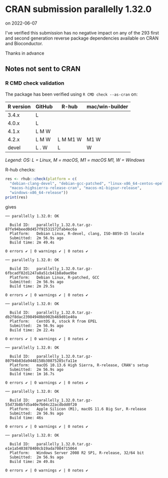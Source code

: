 # CRAN submission parallelly 1.32.0

on 2022-06-07

I've verified this submission has no negative impact on any of the 293 first and second generation reverse package dependencies available on CRAN and Bioconductor.

Thanks in advance


## Notes not sent to CRAN

### R CMD check validation

The package has been verified using `R CMD check --as-cran` on:

| R version     | GitHub | R-hub    | mac/win-builder |
| ------------- | ------ | -------- | --------------- |
| 3.4.x         | L      |          |                 |
| 4.0.x         | L      |          |                 |
| 4.1.x         | L M W  |          |                 |
| 4.2.x         | L M W  | L M M1 W | M1 W            |
| devel         | L . W  | L        |    W            |

*Legend: OS: L = Linux, M = macOS, M1 = macOS M1, W = Windows*


R-hub checks:

```r
res <- rhub::check(platform = c(
  "debian-clang-devel", "debian-gcc-patched", "linux-x86_64-centos-epel",
  "macos-highsierra-release-cran", "macos-m1-bigsur-release",
  "windows-x86_64-release"))
print(res)
```

gives

```
── parallelly 1.32.0: OK

  Build ID:   parallelly_1.32.0.tar.gz-87fe94beed0d457f91531572fab4ec6a
  Platform:   Debian Linux, R-devel, clang, ISO-8859-15 locale
  Submitted:  2m 56.9s ago
  Build time: 2m 49.4s

0 errors ✔ | 0 warnings ✔ | 0 notes ✔

── parallelly 1.32.0: OK

  Build ID:   parallelly_1.32.0.tar.gz-6fbcadf82d1247a8a51cb41b8a0ae9be
  Platform:   Debian Linux, R-patched, GCC
  Submitted:  2m 56.9s ago
  Build time: 2m 29.5s

0 errors ✔ | 0 warnings ✔ | 0 notes ✔

── parallelly 1.32.0: OK

  Build ID:   parallelly_1.32.0.tar.gz-db2f8dac23984940bb902b469d01e40a
  Platform:   CentOS 8, stock R from EPEL
  Submitted:  2m 56.9s ago
  Build time: 2m 22.4s

0 errors ✔ | 0 warnings ✔ | 0 notes ✔

── parallelly 1.32.0: OK

  Build ID:   parallelly_1.32.0.tar.gz-80794b83da9448158b30875285cfa11e
  Platform:   macOS 10.13.6 High Sierra, R-release, CRAN's setup
  Submitted:  2m 56.9s ago
  Build time: 1m 16.7s

0 errors ✔ | 0 warnings ✔ | 0 notes ✔

── parallelly 1.32.0: OK

  Build ID:   parallelly_1.32.0.tar.gz-55d73b8bfd5a40e7b04c22acdbdd0f20
  Platform:   Apple Silicon (M1), macOS 11.6 Big Sur, R-release
  Submitted:  2m 56.9s ago
  Build time: 46s

0 errors ✔ | 0 warnings ✔ | 0 notes ✔

── parallelly 1.32.0: OK

  Build ID:   parallelly_1.32.0.tar.gz-e1e1a5403878408cb19ada7084715064
  Platform:   Windows Server 2008 R2 SP1, R-release, 32/64 bit
  Submitted:  2m 56.9s ago
  Build time: 2m 49.8s

0 errors ✔ | 0 warnings ✔ | 0 notes ✔
```
